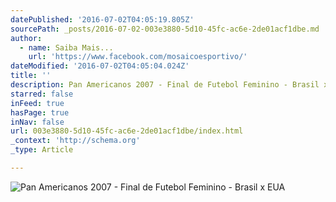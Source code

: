 ```yaml
---
datePublished: '2016-07-02T04:05:19.805Z'
sourcePath: _posts/2016-07-02-003e3880-5d10-45fc-ac6e-2de01acf1dbe.md
author:
  - name: Saiba Mais...
    url: 'https://www.facebook.com/mosaicoesportivo/'
dateModified: '2016-07-02T04:05:04.024Z'
title: ''
description: Pan Americanos 2007 - Final de Futebol Feminino - Brasil x EUA
starred: false
inFeed: true
hasPage: true
inNav: false
url: 003e3880-5d10-45fc-ac6e-2de01acf1dbe/index.html
_context: 'http://schema.org'
_type: Article

---
```

![Pan Americanos 2007 - Final de Futebol Feminino - Brasil x EUA](https://the-grid-user-content.s3-us-west-2.amazonaws.com/312343f9-11e3-496c-90c8-51da47656a22.jpg)